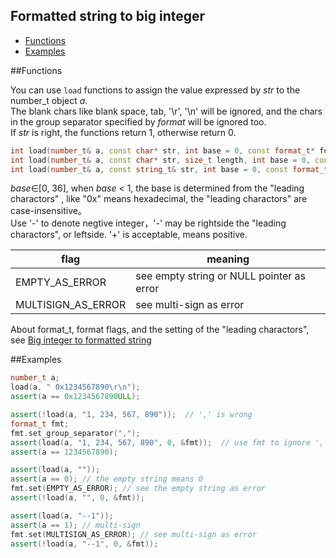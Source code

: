 Formatted string to big integer
-------------

 * [Functions](#Functions)
 * [Examples](#examples)

##Functions

You can use `load` functions to assign the value expressed by _str_ to the number_t object _a_.  
The blank chars like blank space, tab, '\r', '\n' will be ignored, and the chars in the group separator specified by _format_ will be ignored too.   
If _str_ is right, the functions return 1, otherwise return 0.
```C++
int load(number_t& a, const char* str, int base = 0, const format_t* format = NULL);
int load(number_t& a, const char* str, size_t length, int base = 0, const format_t* format = NULL);
int load(number_t& a, const string_t& str, int base = 0, const format_t* format = NULL);
```
_base_∈[0, 36],  when _base_ < 1, the base is determined from the "leading charactors" , like "0x" means hexadecimal, the "leading charactors" are case-insensitive。  
Use '-' to denote negtive integer，'-' may be rightside the "leading charactors", or leftside. '+' is acceptable, means positive.

|flag|meaning|
|----|-------|
|EMPTY_AS_ERROR| see empty string or NULL pointer as error|
|MULTISIGN_AS_ERROR| see multi-sign as error|

About format_t, format flags, and the setting of the "leading charactors", see [Big integer to formatted string](https://github.com/brotherbeer/mydocument/blob/master/mynum/Formatted-output.md)

##Examples
```C++
number_t a;
load(a, " 0x1234567890\r\n");
assert(a == 0x1234567890ULL);

assert(!load(a, "1, 234, 567, 890"));  // ',' is wrong
format_t fmt;
fmt.set_group_separator(",");
assert(load(a, "1, 234, 567, 890", 0, &fmt));  // use fmt to ignore ','
assert(a == 1234567890);

assert(load(a, ""));
assert(a == 0); // the empty string means 0
fmt.set(EMPTY_AS_ERROR); // see the empty string as error
assert(!load(a, "", 0, &fmt));

assert(load(a, "--1"));
assert(a == 1); // multi-sign
fmt.set(MULTISIGN_AS_ERROR); // see multi-sign as error
assert(!load(a, "--1", 0, &fmt));
```